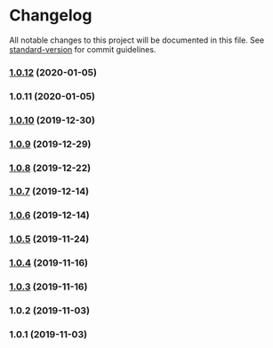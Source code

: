 # Changelog

All notable changes to this project will be documented in this file. See [standard-version](https://github.com/conventional-changelog/standard-version) for commit guidelines.

### [1.0.12](https://github.com/aorumbayev/linkedpipes-storage/compare/v1.0.11...v1.0.12) (2020-01-05)



### 1.0.11 (2020-01-05)



### [1.0.10](https://github.com/aorumbayev/linkedpipes-storage/compare/v1.0.9...v1.0.10) (2019-12-30)



### [1.0.9](https://github.com/aorumbayev/linkedpipes-storage/compare/v1.0.8...v1.0.9) (2019-12-29)



### [1.0.8](https://github.com/aorumbayev/linkedpipes-storage/compare/v1.0.7...v1.0.8) (2019-12-22)



### [1.0.7](https://github.com/aorumbayev/linkedpipes-storage/compare/v1.0.6...v1.0.7) (2019-12-14)



### [1.0.6](https://github.com/aorumbayev/linkedpipes-storage/compare/v1.0.5...v1.0.6) (2019-12-14)



### [1.0.5](https://github.com/aorumbayev/linkedpipes-storage/compare/v1.0.4...v1.0.5) (2019-11-24)



### [1.0.4](https://github.com/aorumbayev/linkedpipes-storage/compare/v1.0.3...v1.0.4) (2019-11-16)



### [1.0.3](https://github.com/aorumbayev/linkedpipes-storage/compare/v1.0.2...v1.0.3) (2019-11-16)



### 1.0.2 (2019-11-03)



### 1.0.1 (2019-11-03)
